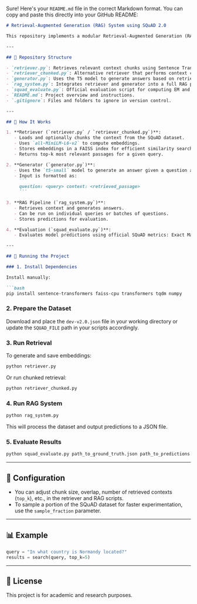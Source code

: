 Sure! Here's your `README.md` file in the correct Markdown format. You can copy and paste this directly into your GitHub README:

````markdown
# Retrieval-Augmented Generation (RAG) System using SQuAD 2.0

This repository implements a modular Retrieval-Augmented Generation (RAG) system using the SQuAD v2.0 dataset. It combines dense passage retrieval with generative question answering using transformer models.

---

## 📁 Repository Structure

- `retriever.py`: Retrieves relevant context chunks using Sentence Transformers and FAISS.
- `retriever_chunked.py`: Alternative retriever that performs context chunking before embedding.
- `generator.py`: Uses the T5 model to generate answers based on retrieved context.
- `rag_system.py`: Integrates retriever and generator into a full RAG pipeline.
- `squad_evaluate.py`: Official evaluation script for computing EM and F1 on predictions.
- `README.md`: Project overview and instructions.
- `.gitignore`: Files and folders to ignore in version control.

---

## 🚀 How It Works

1. **Retriever (`retriever.py` / `retriever_chunked.py`)**:
   - Loads and optionally chunks the context from the SQuAD dataset.
   - Uses `all-MiniLM-L6-v2` to compute embeddings.
   - Stores embeddings in a FAISS index for efficient similarity search.
   - Returns top-k most relevant passages for a given query.

2. **Generator (`generator.py`)**:
   - Uses the `t5-small` model to generate an answer given a question and retrieved context.
   - Input is formatted as:  
     ```
     question: <query> context: <retrieved_passage>
     ```

3. **RAG Pipeline (`rag_system.py`)**:
   - Retrieves context and generates answers.
   - Can be run on individual queries or batches of questions.
   - Stores predictions for evaluation.

4. **Evaluation (`squad_evaluate.py`)**:
   - Evaluates model predictions using official SQuAD metrics: Exact Match (EM) and F1.

---

## 🧪 Running the Project

### 1. Install Dependencies

Install manually:

```bash
pip install sentence-transformers faiss-cpu transformers tqdm numpy
````

### 2. Prepare the Dataset

Download and place the `dev-v2.0.json` file in your working directory
or update the `SQUAD_FILE` path in your scripts accordingly.

### 3. Run Retrieval

To generate and save embeddings:

```bash
python retriever.py
```

Or run chunked retrieval:

```bash
python retriever_chunked.py
```

### 4. Run RAG System

```bash
python rag_system.py
```

This will process the dataset and output predictions to a JSON file.

### 5. Evaluate Results

```bash
python squad_evaluate.py path_to_ground_truth.json path_to_predictions.json
```

---

## 🔧 Configuration

* You can adjust chunk size, overlap, number of retrieved contexts (`top_k`), etc., in the retriever and RAG scripts.
* To sample a portion of the SQuAD dataset for faster experimentation, use the `sample_fraction` parameter.

---

## 📊 Example

```python
query = "In what country is Normandy located?"
results = search(query, top_k=5)
```

---

## 📄 License

This project is for academic and research purposes.

